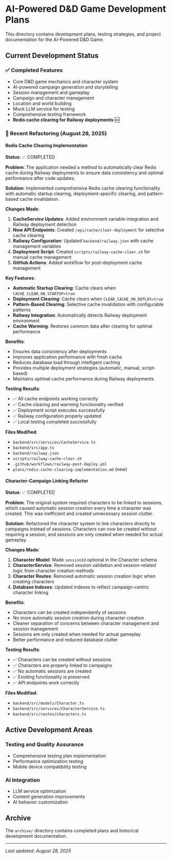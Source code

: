 # AI-Powered D&D Game Development Plans

This directory contains development plans, testing strategies, and project documentation for the AI-Powered D&D Game.

## Current Development Status

### ✅ Completed Features
- Core D&D game mechanics and character system
- AI-powered campaign generation and storytelling
- Session management and gameplay
- Campaign and character management
- Location and world building
- Mock LLM service for testing
- Comprehensive testing framework
- **Redis cache clearing for Railway deployments** 🆕

### 🔄 Recent Refactoring (August 28, 2025)

#### Redis Cache Clearing Implementation
**Status**: ✅ COMPLETED

**Problem**: The application needed a method to automatically clear Redis cache during Railway deployments to ensure data consistency and optimal performance after code updates.

**Solution**: Implemented comprehensive Redis cache clearing functionality with automatic startup clearing, deployment-specific clearing, and pattern-based cache invalidation.

**Changes Made**:
1. **CacheService Updates**: Added environment variable integration and Railway deployment detection
2. **New API Endpoints**: Created `/api/cache/clear-deployment` for selective cache clearing
3. **Railway Configuration**: Updated `backend/railway.json` with cache management variables
4. **Deployment Script**: Created `scripts/railway-cache-clear.sh` for manual cache management
5. **GitHub Actions**: Added workflow for post-deployment cache management

**Key Features**:
- **Automatic Startup Clearing**: Cache clears when `CACHE_CLEAR_ON_STARTUP=true`
- **Deployment Clearing**: Cache clears when `CLEAR_CACHE_ON_DEPLOY=true`
- **Pattern-Based Clearing**: Selective cache invalidation with configurable patterns
- **Railway Integration**: Automatically detects Railway deployment environment
- **Cache Warming**: Restores common data after clearing for optimal performance

**Benefits**:
- Ensures data consistency after deployments
- Improves application performance with fresh cache
- Reduces database load through intelligent caching
- Provides multiple deployment strategies (automatic, manual, script-based)
- Maintains optimal cache performance during Railway deployments

**Testing Results**:
- ✅ All cache endpoints working correctly
- ✅ Cache clearing and warming functionality verified
- ✅ Deployment script executes successfully
- ✅ Railway configuration properly updated
- ✅ Local testing completed successfully

**Files Modified**:
- `backend/src/services/CacheService.ts`
- `backend/src/app.ts`
- `backend/railway.json`
- `scripts/railway-cache-clear.sh`
- `.github/workflows/railway-post-deploy.yml`
- `plans/redis-cache-clearing-implementation.md` (new)

#### Character-Campaign Linking Refactor
**Status**: ✅ COMPLETED

**Problem**: The original system required characters to be linked to sessions, which caused automatic session creation every time a character was created. This was inefficient and created unnecessary session clutter.

**Solution**: Refactored the character system to link characters directly to campaigns instead of sessions. Characters can now be created without requiring a session, and sessions are only created when needed for actual gameplay.

**Changes Made**:
1. **Character Model**: Made `sessionId` optional in the Character schema
2. **CharacterService**: Removed session validation and session-related logic from character creation methods
3. **Character Routes**: Removed automatic session creation logic when creating characters
4. **Database Indexes**: Updated indexes to reflect campaign-centric character linking

**Benefits**:
- Characters can be created independently of sessions
- No more automatic session creation during character creation
- Cleaner separation of concerns between character management and session management
- Sessions are only created when needed for actual gameplay
- Better performance and reduced database clutter

**Testing Results**:
- ✅ Characters can be created without sessions
- ✅ Characters are properly linked to campaigns
- ✅ No automatic sessions are created
- ✅ Existing functionality is preserved
- ✅ API endpoints work correctly

**Files Modified**:
- `backend/src/models/Character.ts`
- `backend/src/services/CharacterService.ts`
- `backend/src/routes/characters.ts`

## Active Development Areas

### Testing and Quality Assurance
- Comprehensive testing plan implementation
- Performance optimization testing
- Mobile device compatibility testing

### AI Integration
- LLM service optimization
- Content generation improvements
- AI behavior customization

## Archive

The `archive/` directory contains completed plans and historical development documentation.

---

*Last updated: August 28, 2025*
